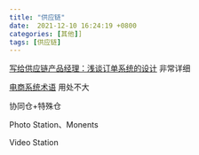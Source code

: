 ```yaml
---
title: "供应链"
date:  2021-12-10 16:24:19 +0800
categories: [其他]]
tags: [供应链]
---
```


[写给供应链产品经理：浅谈订单系统的设计](https://cloud.tencent.com/developer/article/1484434) 非常详细

[电商系统术语](https://www.cnblogs.com/caiwen/p/4378980.html) 用处不大

协同仓+特殊仓

Photo Station、Monents

Video Station
